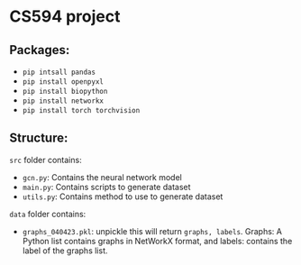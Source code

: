 # CS594 project
## Packages: 
- ```pip intsall pandas```
- ```pip install openpyxl```
- ```pip install biopython```
- ```pip install networkx ```
- ```pip install torch torchvision```

## Structure:
```src``` folder contains:
- ```gcn.py```: Contains the neural network model
- ```main.py```: Contains scripts to generate dataset
- ```utils.py```: Contains method to use to generate dataset


```data``` folder contains:
- ```graphs_040423.pkl```: unpickle this will return ```graphs, labels```. Graphs: A Python list contains graphs in NetWorkX format, and labels: contains the label of the graphs list. 
